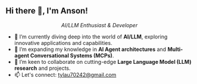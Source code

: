 ## Hi there 👋, I'm Anson!

<p align="center">
  <em>AI/LLM Enthusiast & Developer</em>
</p>

- 🔭 I’m currently diving deep into the world of **AI/LLM**, exploring innovative applications and capabilities.
- 🌱 I’m expanding my knowledge in **AI Agent architectures** and **Multi-agent Conversational Systems (MCPs)**.
- 👯 I’m keen to collaborate on cutting-edge **Large Language Model (LLM) research** and projects.
- 📫 Let's connect: [tylau70242@gmail.com](mailto:tylau70242@gmail.com)
